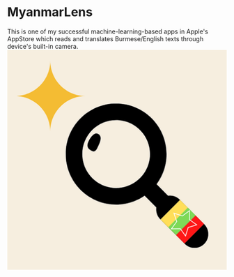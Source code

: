# MyanmarLens
This is one of my successful machine-learning-based apps in Apple's AppStore which reads and translates Burmese/English texts through device's built-in camera.
![](1024.png)
